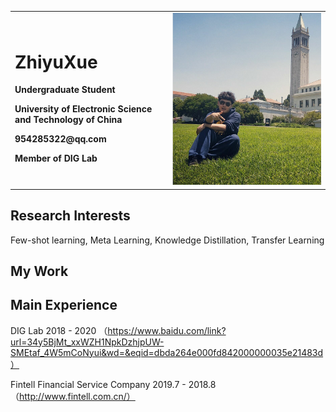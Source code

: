 <div>
<table border="0">
  <tr>
    <td width="50%">
      <h1>ZhiyuXue</h1>
      <p><b>Undergraduate Student</b></p>
      <p><b>University of Electronic Science and Technology of China</b></p>
      <p><b>954285322@qq.com</b></p>
      <p><b>Member of DIG Lab</b></p>
    </td>
    <td width="50%">
      <img src="./xzy.jpg" width="100%"/>      
    </td>
  </tr>
</table>
</div>


  
## Research Interests
Few-shot learning, Meta Learning, Knowledge Distillation, Transfer Learning

## My Work


## Main Experience
DIG Lab 2018 - 2020 （https://www.baidu.com/link?url=34y5BjMt_xxWZH1NpkDzhjpUW-SMEtaf_4W5mCoNyui&wd=&eqid=dbda264e000fd842000000035e21483d）

Fintell Financial Service Company 2019.7 - 2018.8 （http://www.fintell.com.cn/）





